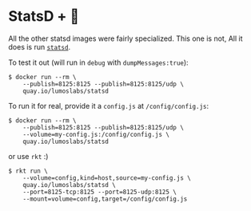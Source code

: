 # StatsD + 🐳

All the other statsd images were fairly specialized. This one is not, All it does is run [`statsd`](https://github.com/etsy/statsd).

To test it out (will run in `debug` with `dumpMessages:true`):
```
$ docker run --rm \
    --publish=8125:8125 --publish=8125:8125/udp \
    quay.io/lumoslabs/statsd
```

To run it for real, provide it a `config.js` at `/config/config.js`:
```
$ docker run --rm \
    --publish=8125:8125 --publish=8125:8125/udp \
    --volume=my-config.js:/config/config.js \
    quay.io/lumoslabs/statsd
```

or use `rkt` :)
```
$ rkt run \
    --volume=config,kind=host,source=my-config.js \
    quay.io/lumoslabs/statsd \
    --port=8125-tcp:8125 --port=8125-udp:8125 \
    --mount=volume=config,target=/config/config.js
```

